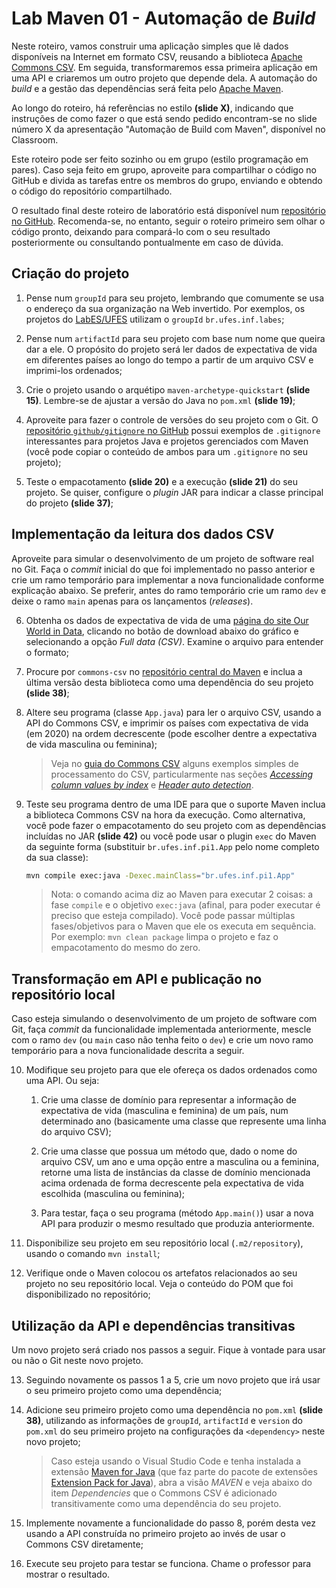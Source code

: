 # Lab Maven 01 - Automação de _Build_

Neste roteiro, vamos construir uma aplicação simples que lê dados disponíveis na Internet em formato CSV, reusando a biblioteca [Apache Commons CSV](https://commons.apache.org/proper/commons-csv/). Em seguida, transformaremos essa primeira aplicação em uma API e criaremos um outro projeto que depende dela. A automação do _build_ e a gestão das dependências será feita pelo [Apache Maven](https://maven.apache.org/).

Ao longo do roteiro, há referências no estilo **(slide X)**, indicando que instruções de como fazer o que está sendo pedido encontram-se no slide número X da apresentação "Automação de Build com Maven", disponível no Classroom.

Este roteiro pode ser feito sozinho ou em grupo (estilo programação em pares). Caso seja feito em grupo, aproveite para compartilhar o código no GitHub e divida as tarefas entre os membros do grupo, enviando e obtendo o código do repositório compartilhado.

O resultado final deste roteiro de laboratório está disponível num [repositório no GitHub](https://github.com/vitorsouza/pi1-lifexprinter). Recomenda-se, no entanto, seguir o roteiro primeiro sem olhar o código pronto, deixando para compará-lo com o seu resultado posteriormente ou consultando pontualmente em caso de dúvida.



## Criação do projeto

1. Pense num `groupId` para seu projeto, lembrando que comumente se usa o endereço da sua organização na Web invertido. Por exemplos, os projetos do [LabES/UFES](https://labes.inf.ufes.br/) utilizam o `groupId` `br.ufes.inf.labes`;

2. Pense num `artifactId` para seu projeto com base num nome que queira dar a ele. O propósito do projeto será ler dados de expectativa de vida em diferentes países ao longo do tempo a partir de um arquivo CSV e imprimi-los ordenados;

3. Crie o projeto usando o arquétipo `maven-archetype-quickstart` **(slide 15)**. Lembre-se de ajustar a versão do Java no `pom.xml` **(slide 19)**;

4. Aproveite para fazer o controle de versões do seu projeto com o Git. O [repositório `github/gitignore` no GitHub](https://github.com/github/gitignore) possui exemplos de `.gitignore` interessantes para projetos Java e projetos gerenciados com Maven (você pode copiar o conteúdo de ambos para um `.gitignore` no seu projeto);

5. Teste o empacotamento **(slide 20)** e a execução **(slide 21)** do seu projeto. Se quiser, configure o _plugin_ JAR para indicar a classe principal do projeto **(slide 37)**;


## Implementação da leitura dos dados CSV

Aproveite para simular o desenvolvimento de um projeto de software real no Git. Faça o _commit_ inicial do que foi implementado no passo anterior e crie um ramo temporário para implementar a nova funcionalidade conforme explicação abaixo. Se preferir, antes do ramo temporário crie um ramo `dev` e deixe o ramo `main` apenas para os lançamentos (_releases_).

6. Obtenha os dados de expectativa de vida de uma [página do site Our World in Data](https://ourworldindata.org/grapher/female-and-male-life-expectancy-at-birth-in-years), clicando no botão de download abaixo do gráfico e selecionando a opção _Full data (CSV)_. Examine o arquivo para entender o formato;

7. Procure por `commons-csv` no [repositório central do Maven](https://mvnrepository.com/) e inclua a última versão desta biblioteca como uma dependência do seu projeto **(slide 38)**;

8. Altere seu programa (classe `App.java`) para ler o arquivo CSV, usando a API do Commons CSV, e imprimir os países com expectativa de vida (em 2020) na ordem decrescente (pode escolher dentre a expectativa de vida masculina ou feminina);

    > Veja no [guia do Commons CSV](https://commons.apache.org/proper/commons-csv/user-guide.html) alguns exemplos simples de processamento do CSV, particularmente nas seções [_Accessing column values by index_](https://commons.apache.org/proper/commons-csv/user-guide.html#Accessing_column_values_by_index) e [_Header auto detection_](https://commons.apache.org/proper/commons-csv/user-guide.html#Header_auto_detection).

9. Teste seu programa dentro de uma IDE para que o suporte Maven inclua a biblioteca Commons CSV na hora da execução. Como alternativa, você pode fazer o empacotamento do seu projeto com as dependências incluídas no JAR **(slide 42)** ou você pode usar o plugin `exec` do Maven da seguinte forma (substituir `br.ufes.inf.pi1.App` pelo nome completo da sua classe):

    ```sh
    mvn compile exec:java -Dexec.mainClass="br.ufes.inf.pi1.App"
    ```

    > Nota: o comando acima diz ao Maven para executar 2 coisas: a fase `compile` e o objetivo `exec:java` (afinal, para poder executar é preciso que esteja compilado). Você pode passar múltiplas fases/objetivos para o Maven que ele os executa em sequência. Por exemplo: `mvn clean package` limpa o projeto e faz o empacotamento do mesmo do zero.


## Transformação em API e publicação no repositório local

Caso esteja simulando o desenvolvimento de um projeto de software com Git, faça _commit_ da funcionalidade implementada anteriormente, mescle com o ramo `dev` (ou `main` caso não tenha feito o `dev`) e crie um novo ramo temporário para a nova funcionalidade descrita a seguir.

10. Modifique seu projeto para que ele ofereça os dados ordenados como uma API. Ou seja:

    1. Crie uma classe de domínio para representar a informação de expectativa de vida (masculina e feminina) de um país, num determinado ano (basicamente uma classe que represente uma linha do arquivo CSV);

    2. Crie uma classe que possua um método que, dado o nome do arquivo CSV, um ano e uma opção entre a masculina ou a feminina, retorne uma lista de instâncias da classe de domínio mencionada acima ordenada de forma decrescente pela expectativa de vida escolhida (masculina ou feminina);

    3. Para testar, faça o seu programa (método `App.main()`) usar a nova API para produzir o mesmo resultado que produzia anteriormente.

11. Disponibilize seu projeto em seu repositório local (`.m2/repository`), usando o comando `mvn install`;

12. Verifique onde o Maven colocou os artefatos relacionados ao seu projeto no seu repositório local. Veja o conteúdo do POM que foi disponibilizado no repositório;


## Utilização da API e dependências transitivas

Um novo projeto será criado nos passos a seguir. Fique à vontade para usar ou não o Git neste novo projeto.

13. Seguindo novamente os passos 1 a 5, crie um novo projeto que irá usar o seu primeiro projeto como uma dependência;

14. Adicione seu primeiro projeto como uma dependência no `pom.xml` **(slide 38)**, utilizando as informações de `groupId`, `artifactId` e `version` do `pom.xml` do seu primeiro projeto na configurações da `<dependency>` neste novo projeto;

    > Caso esteja usando o Visual Studio Code e tenha instalada a extensão [Maven for Java](https://marketplace.visualstudio.com/items?itemName=vscjava.vscode-maven) (que faz parte do pacote de extensões [Extension Pack for Java](https://marketplace.visualstudio.com/items?itemName=vscjava.vscode-java-pack)), abra a visão _MAVEN_ e veja abaixo do item _Dependencies_ que o Commons CSV é adicionado transitivamente como uma dependência do seu projeto.

15. Implemente novamente a funcionalidade do passo 8, porém desta vez usando a API construída no primeiro projeto ao invés de usar o Commons CSV diretamente;

16. Execute seu projeto para testar se funciona. Chame o professor para mostrar o resultado.

